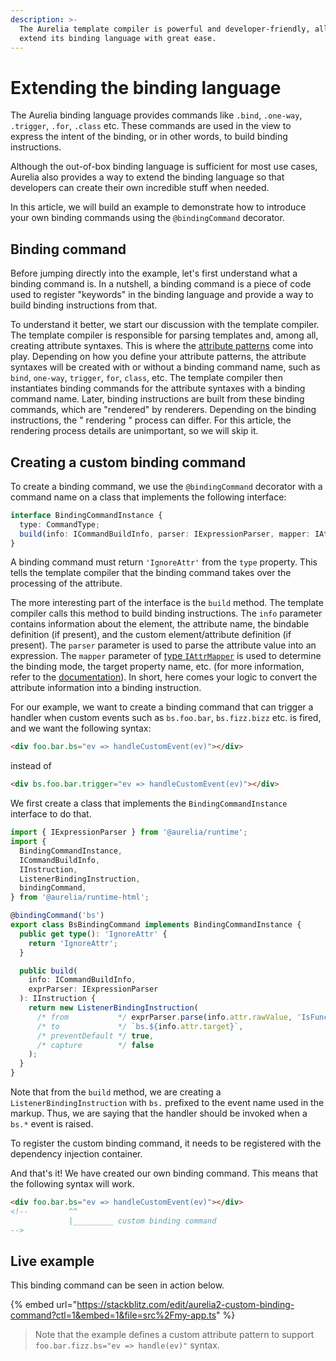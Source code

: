 ```yaml
---
description: >-
  The Aurelia template compiler is powerful and developer-friendly, allowing you
  extend its binding language with great ease.
---
```


# Extending the binding language

The Aurelia binding language provides commands like `.bind`, `.one-way`, `.trigger`, `.for`, `.class` etc. These commands are used in the view to express the intent of the binding, or in other words, to build binding instructions.

Although the out-of-box binding language is sufficient for most use cases, Aurelia also provides a way to extend the binding language so that developers can create their own incredible stuff when needed.

In this article, we will build an example to demonstrate how to introduce your own binding commands using the `@bindingCommand` decorator.

## Binding command

Before jumping directly into the example, let's first understand what a binding command is. In a nutshell, a binding command is a piece of code used to register "keywords" in the binding language and provide a way to build binding instructions from that.

To understand it better, we start our discussion with the template compiler. The template compiler is responsible for parsing templates and, among all, creating attribute syntaxes. This is where the [attribute patterns](./attributepattern.md) come into play. Depending on how you define your attribute patterns, the attribute syntaxes will be created with or without a binding command name, such as `bind`, `one-way`, `trigger`, `for`, `class`, etc. The template compiler then instantiates binding commands for the attribute syntaxes with a binding command name. Later, binding instructions are built from these binding commands, which are "rendered" by renderers. Depending on the binding instructions, the " rendering " process can differ. For this article, the rendering process details are unimportant, so we will skip it.

## Creating a custom binding command

To create a binding command, we use the `@bindingCommand` decorator with a command name on a class that implements the following interface:

```typescript
interface BindingCommandInstance {
  type: CommandType;
  build(info: ICommandBuildInfo, parser: IExpressionParser, mapper: IAttrMapper): IInstruction;
}
```

A binding command must return `'IgnoreAttr'` from the `type` property. This tells the template compiler that the binding command takes over the processing of the attribute.

The more interesting part of the interface is the `build` method. The template compiler calls this method to build binding instructions. The `info` parameter contains information about the element, the attribute name, the bindable definition (if present), and the custom element/attribute definition (if present). The `parser` parameter is used to parse the attribute value into an expression. The `mapper` parameter of [type `IAttrMapper`](./attributemapper.md) is used to determine the binding mode, the target property name, etc. (for more information, refer to the [documentation](./extending-templating-syntax.md)). In short, here comes your logic to convert the attribute information into a binding instruction.

For our example, we want to create a binding command that can trigger a handler when custom events such as `bs.foo.bar`, `bs.fizz.bizz` etc. is fired, and we want the following syntax:

```html
<div foo.bar.bs="ev => handleCustomEvent(ev)"></div>
```

instead of

```html
<div bs.foo.bar.trigger="ev => handleCustomEvent(ev)"></div>
```

We first create a class that implements the `BindingCommandInstance` interface to do that.

```typescript
import { IExpressionParser } from '@aurelia/runtime';
import {
  BindingCommandInstance,
  ICommandBuildInfo,
  IInstruction,
  ListenerBindingInstruction,
  bindingCommand,
} from '@aurelia/runtime-html';

@bindingCommand('bs')
export class BsBindingCommand implements BindingCommandInstance {
  public get type(): 'IgnoreAttr' {
    return 'IgnoreAttr';
  }

  public build(
    info: ICommandBuildInfo,
    exprParser: IExpressionParser
  ): IInstruction {
    return new ListenerBindingInstruction(
      /* from           */ exprParser.parse(info.attr.rawValue, 'IsFunction'),
      /* to             */ `bs.${info.attr.target}`,
      /* preventDefault */ true,
      /* capture        */ false
    );
  }
}
```

Note that from the `build` method, we are creating a `ListenerBindingInstruction` with `bs.` prefixed to the event name used in the markup. Thus, we are saying that the handler should be invoked when a `bs.*` event is raised.

To register the custom binding command, it needs to be registered with the dependency injection container.

And that's it! We have created our own binding command. This means that the following syntax will work.

```html
<div foo.bar.bs="ev => handleCustomEvent(ev)"></div>
<!--         ^^
             |_________ custom binding command
-->
```

## Live example

This binding command can be seen in action below.

{% embed url="https://stackblitz.com/edit/aurelia2-custom-binding-command?ctl=1&embed=1&file=src%2Fmy-app.ts" %}

> Note that the example defines a custom attribute pattern to support `foo.bar.fizz.bs="ev => handle(ev)"` syntax.
